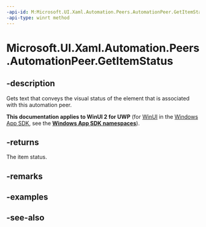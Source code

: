 ```yaml
---
-api-id: M:Microsoft.UI.Xaml.Automation.Peers.AutomationPeer.GetItemStatus
-api-type: winrt method
---
```


<!-- Method syntax
public string GetItemStatus()
-->

# Microsoft.UI.Xaml.Automation.Peers.AutomationPeer.GetItemStatus

## -description
Gets text that conveys the visual status of the element that is associated with this automation peer.

**This documentation applies to WinUI 2 for UWP** (for [WinUI](/windows/apps/winui/winui3/) in the [Windows App SDK](/windows/apps/windows-app-sdk/), see the **[Windows App SDK namespaces](/windows/windows-app-sdk/api/winrt/)**).

## -returns
The item status.

## -remarks

## -examples

## -see-also
